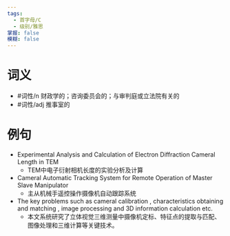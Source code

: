 ```yaml
---
tags:
  - 首字母/C
  - 级别/雅思
掌握: false
模糊: false
---
```

# 词义
- #词性/n  财政学的；咨询委员会的；与审判庭或立法院有关的
- #词性/adj  推事室的
# 例句
- Experimental Analysis and Calculation of Electron Diffraction Cameral Length in TEM
	- TEM中电子衍射相机长度的实验分析及计算
- Cameral Automatic Tracking System for Remote Operation of Master Slave Manipulator
	- 主从机械手遥控操作摄像机自动跟踪系统
- The key problems such as cameral calibration , characteristics obtaining and matching , image processing and 3D information calculation etc.
	- 本文系统研究了立体视觉三维测量中摄像机定标、特征点的提取与匹配、图像处理和三维计算等关键技术。
